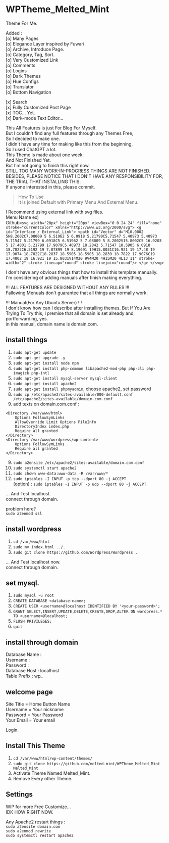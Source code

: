 # WPTheme_Melted_Mint
Theme For Me.  
  
Added :  
[o] Many Pages   
[o] Elegance Layer inspired by Fuwari  
[o] Archive, Introduce Page.  
[o] Category, Tag, Sort.  
[o] Very Customized Link  
[o] Comments  
[o] Logins  
[o] Dark Themes  
[o] Hue Configs  
[o] Translator  
[o] Bottom Navigation  
  
  
[x] Search  
[x] Fully Customized Post Page  
[x] TOC... Yet.  
[x] Dark-mode Text Editor...  
  
This All Features is just For Blog For Myself.  
But I couldn't find any full features through any Themes Free,  
So I decided to make one.  
I didn't have any time for making like this from the beginning,  
So I used ChatGPT a lot.  
This Theme is made about one week.  
And Not Finished Yet.  
But I'm not going to finish this right now.  
STILL TOO MANY WORK-IN-PROGRESS THINGS ARE NOT FINISHED.  
BESIDES, PLEASE NOTICE THAT I DON'T HAVE ANY RESPONSIBILITY FOR,  
THE TRIAL THAT INSTALLING THIS.  
If anyone interested in this, please commit.  
  
> How To Use  
It is joined Default with Primary Menu And External Menu.  
  
I Recommend using external link with svg files.  
Menu Name ex)  
Github`<svg width="20px" height="20px" viewBox="0 0 24 24" fill="none" stroke="currentColor" xmlns="http://www.w3.org/2000/svg"> <g id="Interface / External_Link"> <path id="Vector" d="M10.0002 5H8.2002C7.08009 5 6.51962 5 6.0918 5.21799C5.71547 5.40973 5.40973 5.71547 5.21799 6.0918C5 6.51962 5 7.08009 5 8.2002V15.8002C5 16.9203 5 17.4801 5.21799 17.9079C5.40973 18.2842 5.71547 18.5905 6.0918 18.7822C6.5192 19 7.07899 19 8.19691 19H15.8031C16.921 19 17.48 19 17.9074 18.7822C18.2837 18.5905 18.5905 18.2839 18.7822 17.9076C19 17.4802 19 16.921 19 15.8031V14M20 9V4M20 4H15M20 4L13 11" stroke-width="2" stroke-linecap="round" stroke-linejoin="round"/> </g> </svg>`  
  
I don't have any obvious things that how to install this template manually.  
I'm considering of adding manuals after finish making everything.  
  
!!! ALL FEATURES ARE DESIGNED WITHOUT ANY RULES !!!  
Fallowing Menuals don't guarantee that all things are normally work.  
  
!!! Manual(For Any Ubuntu Server) !!!  
I don't know how can I describe after installing themes.
But If You Are Trying To Try this,
I premise that all domain is set already and, portforwarding, yes.  
in this manual, domain name is domain.com.  
  
## install things  
1. ```sudo apt-get update```  
2. ```sudo apt-get upgrade -y```  
3. ```sudo apt-get install node npm```
4. ```sudo apt-get install php-common libapache2-mod-php php-cli php-imagick php-intl```  
5. ```sudo apt-get install mysql-server mysql-client```  
6. ```sudo apt-get install apache2```  
7. ```sudo apt-get install phpmyadmin```, choose apache2, set password  
8. ```sudo cp /etc/apache2/sites-available/000-default.conf /etc/apache2/sites-available/domain.com.conf```  
9. add texts on domain.com.conf :
```
<Directory /var/www/html>  
    Options FollowSymLinks  
    AllowOverride Limit Options FileInfo  
    DirectoryIndex index.php  
    Require all granted  
</Directory>  
<Directory /var/www/wordpress/wp-content>  
    Options FollowSymLinks  
    Require all granted  
</Directory>  
```
9. ```sudo a2ensite /etc/apache2/sites-available/domain.com.conf```  
10. ```sudo systemctl start apache2```  
11. ```sudo chown www-data:www-data -R /var/www/*```  
12. ```sudo iptables -I INPUT -p tcp --dport 80 -j ACCEPT```  
(option) : ```sudo iptables -I INPUT -p udp --dport 80 -j ACCEPT```  
  
... And Test localhost.  
connect through domain.  
  
problem here?  
```sudo a2enmod ssl```  
  
## install wordpress
1. ```cd /var/www/html```  
2. ```sudo mv index.html ../.```  
3. ```sudo git clone https://github.com/Wordpress/Wordpress .```  
  
... And Test localhost now.  
connect through domain.  
  
## set mysql.  
1. ```sudo mysql -u root```  
2. ```CREATE DATABASE <database-name>;```  
3. ```CREATE USER <username>@localhost IDENTIFIED BY '<your-password>';```  
4. ```GRANT SELECT,INSERT,UPDATE,DELETE,CREATE,DROP,ALTER ON wordpress.* TO <username>@localhost;```  
5. ```FLUSH PRIVILEGES;```  
6. ```quit```  
  
## install through domain
Database Name : <database-name>  
Username : <username>  
Password : <your-password>  
Database Host : localhost  
Table Prefix : wp_  
  
## welcome page  
Site Title = Home Button Name  
Username = Your nickname  
Password = Your Password  
Your Email = Your email  
  
Login.  
  
## Install This Theme  
1. ```cd /var/www/html/wp-content/themes/```  
2. ```sudo git clone https://github.com/melted-mint/WPTheme_Melted_Mint Melted_Mint```  
3. Activate Theme Named Melted_Mint.
4. Remove Every other Theme.

## Settings
WIP for more Free Customize...  
IDK HOW RIGHT NOW.  
    
Any Apache2 restart things :  
```sudo a2ensite domain.com```  
```sudo a2enmod rewrite```  
```sudo systemctl restart apache2```  